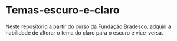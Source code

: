 # Temas-escuro-e-claro
Neste repositório a partir do curso da Fundação Bradesco, adquiri a habilidade de alterar o tema do claro para o escuro e vice-versa.
